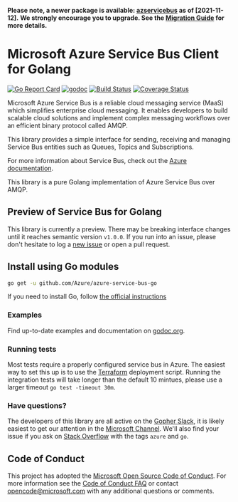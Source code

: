 **Please note, a newer package is available: [azservicebus](https://github.com/Azure/azure-sdk-for-go/blob/main/sdk/messaging/azservicebus/README.md) as of [2021-11-12].**
**We strongly encourage you to upgrade. See the [Migration Guide](https://github.com/Azure/azure-sdk-for-go/blob/main/sdk/messaging/azservicebus/migrationguide.md/) for more details.**

# Microsoft Azure Service Bus Client for Golang
[![Go Report Card](https://goreportcard.com/badge/github.com/Azure/azure-service-bus-go)](https://goreportcard.com/report/github.com/Azure/azure-service-bus-go)
[![godoc](https://godoc.org/github.com/Azure/azure-service-bus-go?status.svg)](https://godoc.org/github.com/Azure/azure-service-bus-go)
[![Build Status](https://travis-ci.org/Azure/azure-service-bus-go.svg?branch=master)](https://travis-ci.org/Azure/azure-service-bus-go)
[![Coverage Status](https://coveralls.io/repos/github/Azure/azure-service-bus-go/badge.svg?branch=master)](https://coveralls.io/github/Azure/azure-service-bus-go?branch=master)

Microsoft Azure Service Bus is a reliable cloud messaging service (MaaS) which simplifies enterprise cloud messaging. It
enables developers to build scalable cloud solutions and implement complex messaging workflows over an efficient binary
protocol called AMQP.

This library provides a simple interface for sending, receiving and managing Service Bus entities such as Queues, Topics
and Subscriptions.

For more information about Service Bus, check out the [Azure documentation](https://azure.microsoft.com/en-us/services/service-bus/).

This library is a pure Golang implementation of Azure Service Bus over AMQP.

## Preview of Service Bus for Golang
This library is currently a preview. There may be breaking interface changes until it reaches semantic version `v1.0.0`. 
If you run into an issue, please don't hesitate to log a 
[new issue](https://github.com/Azure/azure-service-bus-go/issues/new) or open a pull request.

## Install using Go modules

``` bash
go get -u github.com/Azure/azure-service-bus-go
```

If you need to install Go, follow [the official instructions](https://golang.org/dl/)

### Examples

Find up-to-date examples and documentation on [godoc.org](https://godoc.org/github.com/Azure/azure-service-bus-go#pkg-examples).

### Running tests

Most tests require a properly configured service bus in Azure.  The easiest way to set this up is to use the [Terraform](https://www.terraform.io/) deployment script.
Running the integration tests will take longer than the default 10 mintues, please use a larger timeout `go test -timeout 30m`.

### Have questions?

The developers of this library are all active on the [Gopher Slack](https://gophers.slack.com), it is likely easiest to 
get our attention in the [Microsoft Channel](https://gophers.slack.com/messages/C6NH8V2E9). We'll also find your issue
if you ask on [Stack Overflow](https://stackoverflow.com/questions/tagged/go+azure) with the tags `azure` and `go`.

## Code of Conduct

This project has adopted the [Microsoft Open Source Code of Conduct](https://opensource.microsoft.com/codeofconduct/).
For more information see the [Code of Conduct FAQ](https://opensource.microsoft.com/codeofconduct/faq/) or
contact [opencode@microsoft.com](mailto:opencode@microsoft.com) with any additional questions or comments.
